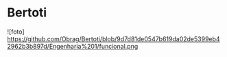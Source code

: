 # Bertoti


![foto] https://github.com/Obrag/Bertoti/blob/9d7d81de0547b619da02de5399eb42962b3b897d/Engenharia%201/funcional.png

